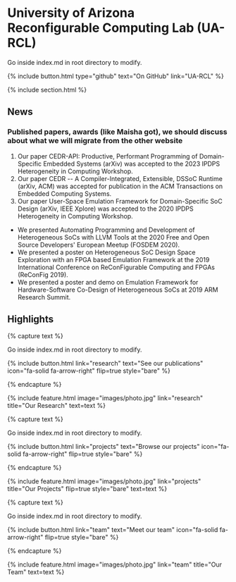 ---
---

# University of Arizona Reconfigurable Computing Lab (UA-RCL)

Go inside index.md in root directory to modify.

{%
  include button.html
  type="github"
  text="On GitHub"
  link="UA-RCL"
%}

{% include section.html %}

## News

### Published papers, awards (like Maisha got), we should discuss about what we will migrate from the other website

1. Our paper CEDR-API: Productive, Performant Programming of Domain-Specific Embedded Systems (arXiv) was accepted to the 2023 IPDPS Heterogeneity in Computing Workshop.
2. Our paper CEDR -- A Compiler-Integrated, Extensible, DSSoC Runtime (arXiv, ACM) was accepted for publication in the ACM Transactions on Embedded Computing Systems.
3. Our paper User-Space Emulation Framework for Domain-Specific SoC Design (arXiv, IEEE Xplore) was accepted to the 2020 IPDPS Heterogeneity in Computing Workshop.

- We presented Automating Programming and Development of Heterogeneous SoCs with LLVM Tools at the 2020 Free and Open Source Developers' European Meetup (FOSDEM 2020).
- We presented a poster on Heterogeneous SoC Design Space Exploration with an FPGA based Emulation Framework at the 2019 International Conference on ReConFigurable Computing and FPGAs (ReConFig 2019).
- We presented a poster and demo on Emulation Framework for Hardware-Software Co-Design of Heterogeneous SoCs at 2019 ARM Research Summit.

## Highlights

{% capture text %}

Go inside index.md in root directory to modify.

{%
  include button.html
  link="research"
  text="See our publications"
  icon="fa-solid fa-arrow-right"
  flip=true
  style="bare"
%}

{% endcapture %}

{%
  include feature.html
  image="images/photo.jpg"
  link="research"
  title="Our Research"
  text=text
%}

{% capture text %}

Go inside index.md in root directory to modify.

{%
  include button.html
  link="projects"
  text="Browse our projects"
  icon="fa-solid fa-arrow-right"
  flip=true
  style="bare"
%}

{% endcapture %}

{%
  include feature.html
  image="images/photo.jpg"
  link="projects"
  title="Our Projects"
  flip=true
  style="bare"
  text=text
%}

{% capture text %}

Go inside index.md in root directory to modify.

{%
  include button.html
  link="team"
  text="Meet our team"
  icon="fa-solid fa-arrow-right"
  flip=true
  style="bare"
%}

{% endcapture %}

{%
  include feature.html
  image="images/photo.jpg"
  link="team"
  title="Our Team"
  text=text
%}
